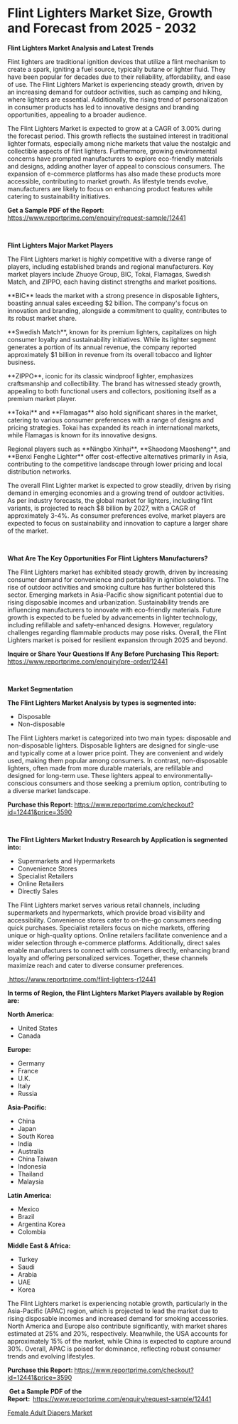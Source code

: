 <p><h1>Flint Lighters Market Size, Growth and Forecast from 2025 - 2032</h1></p><p><strong>Flint Lighters Market Analysis and Latest Trends</strong></p>
<p><p>Flint lighters are traditional ignition devices that utilize a flint mechanism to create a spark, igniting a fuel source, typically butane or lighter fluid. They have been popular for decades due to their reliability, affordability, and ease of use. The Flint Lighters Market is experiencing steady growth, driven by an increasing demand for outdoor activities, such as camping and hiking, where lighters are essential. Additionally, the rising trend of personalization in consumer products has led to innovative designs and branding opportunities, appealing to a broader audience.</p><p>The Flint Lighters Market is expected to grow at a CAGR of 3.00% during the forecast period. This growth reflects the sustained interest in traditional lighter formats, especially among niche markets that value the nostalgic and collectible aspects of flint lighters. Furthermore, growing environmental concerns have prompted manufacturers to explore eco-friendly materials and designs, adding another layer of appeal to conscious consumers. The expansion of e-commerce platforms has also made these products more accessible, contributing to market growth. As lifestyle trends evolve, manufacturers are likely to focus on enhancing product features while catering to sustainability initiatives.</p></p>
<p><strong>Get a Sample PDF of the Report:&nbsp;</strong> <a href="https://www.reportprime.com/enquiry/request-sample/12441?utm_campaign=3067&utm_medium=2&utm_source=Github&utm_content=ia&utm_term=18032025&utm_id=flint-lighters">https://www.reportprime.com/enquiry/request-sample/12441</a></p>
<p>&nbsp;</p>
<p><strong>Flint Lighters Major Market Players</strong></p>
<p><p>The Flint Lighters market is highly competitive with a diverse range of players, including established brands and regional manufacturers. Key market players include Zhuoye Group, BIC, Tokai, Flamagas, Swedish Match, and ZIPPO, each having distinct strengths and market positions.</p><p>**BIC** leads the market with a strong presence in disposable lighters, boasting annual sales exceeding $2 billion. The company's focus on innovation and branding, alongside a commitment to quality, contributes to its robust market share.</p><p>**Swedish Match**, known for its premium lighters, capitalizes on high consumer loyalty and sustainability initiatives. While its lighter segment generates a portion of its annual revenue, the company reported approximately $1 billion in revenue from its overall tobacco and lighter business.</p><p>**ZIPPO**, iconic for its classic windproof lighter, emphasizes craftsmanship and collectibility. The brand has witnessed steady growth, appealing to both functional users and collectors, positioning itself as a premium market player.</p><p>**Tokai** and **Flamagas** also hold significant shares in the market, catering to various consumer preferences with a range of designs and pricing strategies. Tokai has expanded its reach in international markets, while Flamagas is known for its innovative designs.</p><p>Regional players such as **Ningbo Xinhai**, **Shaodong Maosheng**, and **Benxi Fenghe Lighter** offer cost-effective alternatives primarily in Asia, contributing to the competitive landscape through lower pricing and local distribution networks.</p><p>The overall Flint Lighter market is expected to grow steadily, driven by rising demand in emerging economies and a growing trend of outdoor activities. As per industry forecasts, the global market for lighters, including flint variants, is projected to reach $8 billion by 2027, with a CAGR of approximately 3-4%. As consumer preferences evolve, market players are expected to focus on sustainability and innovation to capture a larger share of the market.</p></p>
<p>&nbsp;</p>
<p><strong>What Are The Key Opportunities For Flint Lighters Manufacturers?</strong></p>
<p><p>The Flint Lighters market has exhibited steady growth, driven by increasing consumer demand for convenience and portability in ignition solutions. The rise of outdoor activities and smoking culture has further bolstered this sector. Emerging markets in Asia-Pacific show significant potential due to rising disposable incomes and urbanization. Sustainability trends are influencing manufacturers to innovate with eco-friendly materials. Future growth is expected to be fueled by advancements in lighter technology, including refillable and safety-enhanced designs. However, regulatory challenges regarding flammable products may pose risks. Overall, the Flint Lighters market is poised for resilient expansion through 2025 and beyond.</p></p>
<p><strong>Inquire or Share Your Questions If Any Before Purchasing This Report:</strong> <a href="https://www.reportprime.com/enquiry/pre-order/12441?utm_campaign=3067&utm_medium=2&utm_source=Github&utm_content=ia&utm_term=18032025&utm_id=flint-lighters">https://www.reportprime.com/enquiry/pre-order/12441</a></p>
<p>&nbsp;</p>
<p><strong>Market Segmentation</strong></p>
<p><strong>The Flint Lighters Market Analysis by types is segmented into:</strong></p>
<p><ul><li>Disposable</li><li>Non-disposable</li></ul></p>
<p><p>The Flint Lighters market is categorized into two main types: disposable and non-disposable lighters. Disposable lighters are designed for single-use and typically come at a lower price point. They are convenient and widely used, making them popular among consumers. In contrast, non-disposable lighters, often made from more durable materials, are refillable and designed for long-term use. These lighters appeal to environmentally-conscious consumers and those seeking a premium option, contributing to a diverse market landscape.</p></p>
<p><strong>Purchase this Report:&nbsp;</strong><a href="https://www.reportprime.com/checkout?id=12441&price=3590&utm_campaign=3067&utm_medium=2&utm_source=Github&utm_content=ia&utm_term=18032025&utm_id=flint-lighters">https://www.reportprime.com/checkout?id=12441&price=3590</a></p>
<p>&nbsp;</p>
<p><strong>The Flint Lighters Market Industry Research by Application is segmented into:</strong></p>
<p><ul><li>Supermarkets and Hypermarkets</li><li>Convenience Stores</li><li>Specialist Retailers</li><li>Online Retailers</li><li>Directly Sales</li></ul></p>
<p><p>The Flint Lighters market serves various retail channels, including supermarkets and hypermarkets, which provide broad visibility and accessibility. Convenience stores cater to on-the-go consumers needing quick purchases. Specialist retailers focus on niche markets, offering unique or high-quality options. Online retailers facilitate convenience and a wider selection through e-commerce platforms. Additionally, direct sales enable manufacturers to connect with consumers directly, enhancing brand loyalty and offering personalized services. Together, these channels maximize reach and cater to diverse consumer preferences.</p></p>
<p><a href="https://www.reportprime.com/flint-lighters-r12441?utm_campaign=3067&utm_medium=2&utm_source=Github&utm_content=ia&utm_term=18032025&utm_id=flint-lighters">&nbsp;https://www.reportprime.com/flint-lighters-r12441</a></p>
<p><strong>In terms of Region, the Flint Lighters Market Players available by Region are:</strong></p>
<p>
    <p> <strong> North America: </strong>
        <ul>
            <li>United States</li>
            <li>Canada</li>
        </ul>
        </p> 
    <p> <strong> Europe: </strong>
        <ul>
            <li>Germany</li>
            <li>France</li>
            <li>U.K.</li>
            <li>Italy</li>
            <li>Russia</li>
        </ul>
        </p> 
    <p> <strong> Asia-Pacific: </strong>
        <ul>
            <li>China</li>
            <li>Japan</li>
            <li>South Korea</li>
            <li>India</li>
            <li>Australia</li>
            <li>China Taiwan</li>
            <li>Indonesia</li>
            <li>Thailand</li>
            <li>Malaysia</li>
        </ul>
        </p> 
    <p> <strong> Latin America: </strong>
        <ul>
            <li>Mexico</li>
            <li>Brazil</li>
            <li>Argentina Korea</li>
            <li>Colombia</li>
        </ul>
        </p> 
    <p> <strong> Middle East & Africa: </strong>
        <ul>
            <li>Turkey</li>
            <li>Saudi</li>
            <li>Arabia</li>
            <li>UAE</li>
            <li>Korea</li>
        </ul>
    </p>
    </p>
<p><p>The Flint Lighters market is experiencing notable growth, particularly in the Asia-Pacific (APAC) region, which is projected to lead the market due to rising disposable incomes and increased demand for smoking accessories. North America and Europe also contribute significantly, with market shares estimated at 25% and 20%, respectively. Meanwhile, the USA accounts for approximately 15% of the market, while China is expected to capture around 30%. Overall, APAC is poised for dominance, reflecting robust consumer trends and evolving lifestyles.</p></p>
<p><strong>Purchase this Report: </strong><a href="https://www.reportprime.com/checkout?id=12441&price=3590&utm_campaign=3067&utm_medium=2&utm_source=Github&utm_content=ia&utm_term=18032025&utm_id=flint-lighters">https://www.reportprime.com/checkout?id=12441&price=3590</a></p>
<p>&nbsp;<strong>Get a Sample PDF of the Report:&nbsp;&nbsp;</strong><a href="https://www.reportprime.com/enquiry/request-sample/12441?utm_campaign=3067&utm_medium=2&utm_source=Github&utm_content=ia&utm_term=18032025&utm_id=flint-lighters">https://www.reportprime.com/enquiry/request-sample/12441</a></p>
<p><strong></strong></p>
<p><p><a href="https://github.com/elodielamto06/Market-Research-Report-List-1/blob/main/female-adult-diapers-market.md?utm_campaign=3067&utm_medium=2&utm_source=Github&utm_content=ia&utm_term=18032025&utm_id=flint-lighters">Female Adult Diapers Market</a></p></p>